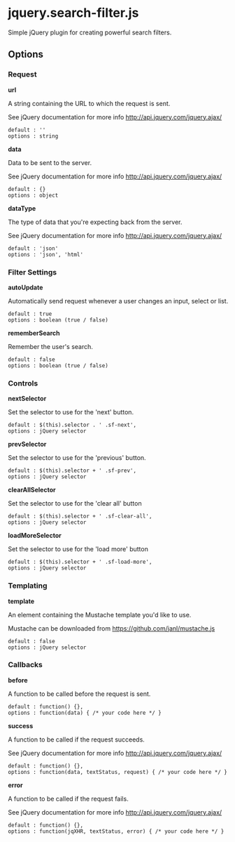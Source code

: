 # jquery.search-filter.js
Simple jQuery plugin for creating powerful search filters.

## Options

### Request

**url**

A string containing the URL to which the request is sent.

See jQuery documentation for more info http://api.jquery.com/jquery.ajax/

```
default : ''
options : string
```

**data**

Data to be sent to the server.

See jQuery documentation for more info http://api.jquery.com/jquery.ajax/

```
default : {}
options : object
```

**dataType**

The type of data that you're expecting back from the server.

See jQuery documentation for more info http://api.jquery.com/jquery.ajax/

```
default : 'json'
options : 'json', 'html'
```

### Filter Settings

**autoUpdate**

Automatically send request whenever a user changes an input, select or list.
```
default : true
options : boolean (true / false)
```

**rememberSearch**

Remember the user's search.

```
default : false
options : boolean (true / false)
```

### Controls

**nextSelector**

Set the selector to use for the 'next' button.

```
default : $(this).selector . ' .sf-next',
options : jQuery selector
```

**prevSelector**

Set the selector to use for the 'previous' button.

```
default : $(this).selector + ' .sf-prev',
options : jQuery selector
```

**clearAllSelector**

Set the selector to use for the 'clear all' button

```
default : $(this).selector + ' .sf-clear-all',
options : jQuery selector
```

**loadMoreSelector**

Set the selector to use for the 'load more' button

```
default : $(this).selector + ' .sf-load-more',
options : jQuery selector
```

### Templating

**template**

An element containing the Mustache template you'd like to use.

Mustache can be downloaded from https://github.com/janl/mustache.js

```
default : false
options : jQuery selector
```

### Callbacks

**before**

A function to be called before the request is sent.

```
default : function() {},
options : function(data) { /* your code here */ }
```

**success**

A function to be called if the request succeeds.

See jQuery documentation for more info http://api.jquery.com/jquery.ajax/

```
default : function() {},
options : function(data, textStatus, request) { /* your code here */ }
```

**error**

A function to be called if the request fails.

See jQuery documentation for more info http://api.jquery.com/jquery.ajax/

```
default : function() {},
options : function(jqXHR, textStatus, error) { /* your code here */ }
```
